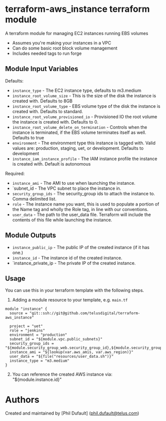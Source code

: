 terraform-aws_instance terraform module
=======================

A terraform module for managing EC2 instances running EBS volumes
* Assumes you're making your instances in a VPC
* Can do some basic root block volume management
* Includes needed tags to run forge

Module Input Variables
----------------------

Defaults:
- `instance_type` - The EC2 instance type, defaults to m3.medium
- `instance_root_volume_size` - This is the size of the disk the instance is created with. Defaults to 8GB
- `instance_root_volume_type` - EBS volume type of the disk the instance is created with. Defaults to standard. 
- `instance_root_volume_provisioned_io` - Provisioned IO the root volume the instance is created with. Defaults to 0.
- `instance_root_volume_delete_on_termination` - Controls when the instance is terminated, if the EBS volume terminates itself as well. Defaults to true
- `environment` - The environment type this instance is tagged with.  Valid values are: production, staging, uet, or development. Defaults to development
- `instance_iam_instance_profile` - The IAM instance profile the instance is created with.  Default is autonomous

Required:
- `instance_ami` - The AMI to use when launching the instance.
- `subnet_id - The VPC subnet to place the instance in.
- `security_group_ids` - The security_group ids to attach the instance to. Comma delimited list.
- `role` - The instance name you want, this is used to populate a portion of the Name tag and wholly the Role tag, in line with our conventions.
- `user_data` - The path to the user_data file. Terraform will include the contents of this file while launching the instance.


Module Outputs
--------------

- `instance_public_ip` - The public IP of the created instance (if it has one.)
- `instance_id` - The instance id of the created instance.
- `instance_private_ip - The private IP of the created instance.

Usage
-----

You can use this in your terraform template with the following steps.

1. Adding a module resource to your template, e.g. `main.tf`

```
module "instance" {
  source = "git::ssh://git@github.com/telusdigital/terraform-aws_instance"

  project = "uet"
  role = "jenkins"
  environment = "production"
  subnet_id = "${module.vpc.public_subnets}"
  security_group_ids = "${module.security_group_web.security_group_id},${module.security_group_ssh.security_group_id}"
  instance_ami = "${lookup(var.aws_amis, var.aws_region)}"
  user_data = "${file("resources/user_data.sh")}"
  instance_type = "m3.medium"
}
```

2. You can reference the created AWS instance via: "${module.instance.id}"

Authors
=======

Created and maintained by [Phil Dufault] (phil.dufault@telus.com)
